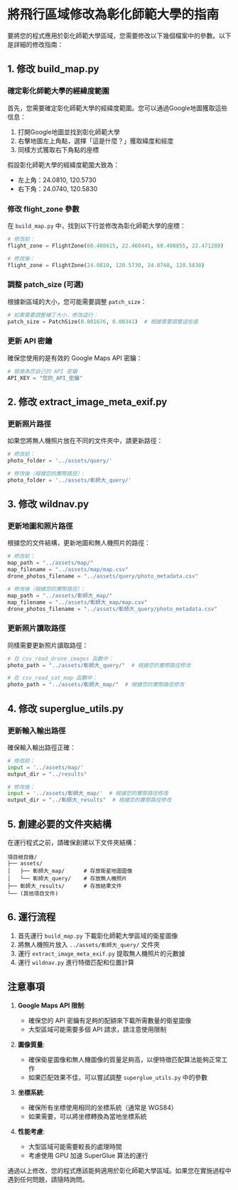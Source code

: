 # 將飛行區域修改為彰化師範大學的指南

要將您的程式應用於彰化師範大學區域，您需要修改以下幾個檔案中的參數。以下是詳細的修改指南：

## 1. 修改 build_map.py

### 確定彰化師範大學的經緯度範圍
首先，您需要確定彰化師範大學的經緯度範圍。您可以通過Google地圖獲取這些信息：

1. 打開Google地圖並找到彰化師範大學
2. 右擊地圖左上角點，選擇「這是什麼？」獲取緯度和經度
3. 同樣方式獲取右下角點的座標

假設彰化師範大學的經緯度範圍大致為：
- 左上角：24.0810, 120.5730
- 右下角：24.0740, 120.5830

### 修改 flight_zone 參數
在 `build_map.py` 中，找到以下行並修改為彰化師範大學的座標：

```python
# 修改前：
flight_zone = FlightZone(60.408615, 22.460445, 60.400855, 22.471289)

# 修改後：
flight_zone = FlightZone(24.0810, 120.5730, 24.0740, 120.5830)
```

### 調整 patch_size (可選)
根據新區域的大小，您可能需要調整 `patch_size`：

```python
# 如果需要調整補丁大小，修改這行：
patch_size = PatchSize(0.001676, 0.00341)  # 根據需要調整這些值
```

### 更新 API 密鑰
確保您使用的是有效的 Google Maps API 密鑰：

```python
# 替換為您自己的 API 密鑰
API_KEY = "您的_API_密鑰"
```

## 2. 修改 extract_image_meta_exif.py

### 更新照片路徑
如果您將無人機照片放在不同的文件夾中，請更新路徑：

```python
# 修改前：
photo_folder = '../assets/query/'

# 修改後（根據您的實際路徑）：
photo_folder = '../assets/彰師大_query/'
```

## 3. 修改 wildnav.py

### 更新地圖和照片路徑
根據您的文件結構，更新地圖和無人機照片的路徑：

```python
# 修改前：
map_path = "../assets/map/"
map_filename = "../assets/map/map.csv"
drone_photos_filename = "../assets/query/photo_metadata.csv"

# 修改後（根據您的實際路徑）：
map_path = "../assets/彰師大_map/"
map_filename = "../assets/彰師大_map/map.csv"
drone_photos_filename = "../assets/彰師大_query/photo_metadata.csv"
```

### 更新照片讀取路徑
同樣需要更新照片讀取路徑：

```python
# 在 csv_read_drone_images 函數中：
photo_path = "../assets/彰師大_query/"  # 根據您的實際路徑修改

# 在 csv_read_sat_map 函數中：
photo_path = "../assets/彰師大_map/"  # 根據您的實際路徑修改
```

## 4. 修改 superglue_utils.py

### 更新輸入輸出路徑
確保輸入輸出路徑正確：

```python
# 修改前：
input = '../assets/map/'
output_dir = "../results"

# 修改後：
input = '../assets/彰師大_map/'  # 根據您的實際路徑修改
output_dir = "../彰師大_results"  # 根據您的實際路徑修改
```

## 5. 創建必要的文件夾結構

在運行程式之前，請確保創建以下文件夾結構：

```
項目根目錄/
├── assets/
│   ├── 彰師大_map/      # 存放衛星地圖圖像
│   └── 彰師大_query/    # 存放無人機照片
├── 彰師大_results/      # 存放結果文件
└── (其他項目文件)
```

## 6. 運行流程

1. 首先運行 `build_map.py` 下載彰化師範大學區域的衛星圖像
2. 將無人機照片放入 `../assets/彰師大_query/` 文件夾
3. 運行 `extract_image_meta_exif.py` 提取無人機照片的元數據
4. 運行 `wildnav.py` 進行特徵匹配和位置計算

## 注意事項

1. **Google Maps API 限制**:
   - 確保您的 API 密鑰有足夠的配額來下載所需數量的衛星圖像
   - 大型區域可能需要多個 API 請求，請注意使用限制

2. **圖像質量**:
   - 確保衛星圖像和無人機圖像的質量足夠高，以便特徵匹配算法能夠正常工作
   - 如果匹配效果不佳，可以嘗試調整 `superglue_utils.py` 中的參數

3. **坐標系統**:
   - 確保所有坐標使用相同的坐標系統（通常是 WGS84）
   - 如果需要，可以將坐標轉換為當地坐標系統

4. **性能考慮**:
   - 大型區域可能需要較長的處理時間
   - 考慮使用 GPU 加速 SuperGlue 算法的運行

通過以上修改，您的程式應該能夠適用於彰化師範大學區域。如果您在實施過程中遇到任何問題，請隨時詢問。